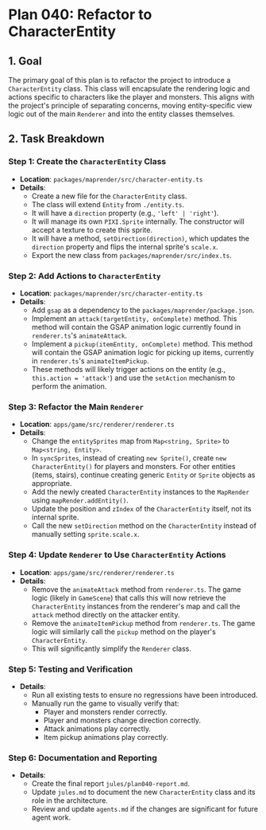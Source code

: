 # Plan 040: Refactor to CharacterEntity

## 1. Goal

The primary goal of this plan is to refactor the project to introduce a `CharacterEntity` class. This class will encapsulate the rendering logic and actions specific to characters like the player and monsters. This aligns with the project's principle of separating concerns, moving entity-specific view logic out of the main `Renderer` and into the entity classes themselves.

## 2. Task Breakdown

### Step 1: Create the `CharacterEntity` Class

-   **Location**: `packages/maprender/src/character-entity.ts`
-   **Details**:
    -   Create a new file for the `CharacterEntity` class.
    -   The class will extend `Entity` from `./entity.ts`.
    -   It will have a `direction` property (e.g., `'left' | 'right'`).
    -   It will manage its own `PIXI.Sprite` internally. The constructor will accept a texture to create this sprite.
    -   It will have a method, `setDirection(direction)`, which updates the `direction` property and flips the internal sprite's `scale.x`.
    -   Export the new class from `packages/maprender/src/index.ts`.

### Step 2: Add Actions to `CharacterEntity`

-   **Location**: `packages/maprender/src/character-entity.ts`
-   **Details**:
    -   Add `gsap` as a dependency to the `packages/maprender/package.json`.
    -   Implement an `attack(targetEntity, onComplete)` method. This method will contain the GSAP animation logic currently found in `renderer.ts`'s `animateAttack`.
    -   Implement a `pickup(itemEntity, onComplete)` method. This method will contain the GSAP animation logic for picking up items, currently in `renderer.ts`'s `animateItemPickup`.
    -   These methods will likely trigger actions on the entity (e.g., `this.action = 'attack'`) and use the `setAction` mechanism to perform the animation.

### Step 3: Refactor the Main `Renderer`

-   **Location**: `apps/game/src/renderer/renderer.ts`
-   **Details**:
    -   Change the `entitySprites` map from `Map<string, Sprite>` to `Map<string, Entity>`.
    -   In `syncSprites`, instead of creating `new Sprite()`, create `new CharacterEntity()` for players and monsters. For other entities (items, stairs), continue creating generic `Entity` or `Sprite` objects as appropriate.
    -   Add the newly created `CharacterEntity` instances to the `MapRender` using `mapRender.addEntity()`.
    -   Update the position and `zIndex` of the `CharacterEntity` itself, not its internal sprite.
    -   Call the new `setDirection` method on the `CharacterEntity` instead of manually setting `sprite.scale.x`.

### Step 4: Update `Renderer` to Use `CharacterEntity` Actions

-   **Location**: `apps/game/src/renderer/renderer.ts`
-   **Details**:
    -   Remove the `animateAttack` method from `renderer.ts`. The game logic (likely in `GameScene`) that calls this will now retrieve the `CharacterEntity` instances from the renderer's map and call the `attack` method directly on the attacker entity.
    -   Remove the `animateItemPickup` method from `renderer.ts`. The game logic will similarly call the `pickup` method on the player's `CharacterEntity`.
    -   This will significantly simplify the `Renderer` class.

### Step 5: Testing and Verification

-   **Details**:
    -   Run all existing tests to ensure no regressions have been introduced.
    -   Manually run the game to visually verify that:
        -   Player and monsters render correctly.
        -   Player and monsters change direction correctly.
        -   Attack animations play correctly.
        -   Item pickup animations play correctly.

### Step 6: Documentation and Reporting

-   **Details**:
    -   Create the final report `jules/plan040-report.md`.
    -   Update `jules.md` to document the new `CharacterEntity` class and its role in the architecture.
    -   Review and update `agents.md` if the changes are significant for future agent work.
